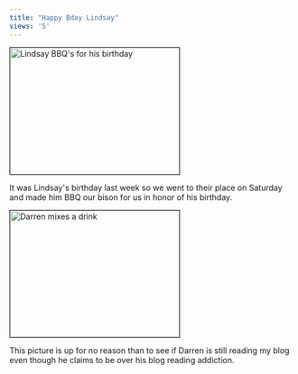```yaml
---
title: "Happy Bday Lindsay"
views: '5'
---
```

<p><img alt="Lindsay BBQ's for his birthday" src="https://www.mennoboy.com/chris/archives/images/friends/lindsbbq.jpg" width="300" height="225" border="1" /></p>
<p>It was Lindsay's birthday last week so we went to their place on Saturday and made him BBQ our bison for us in honor of his birthday.</p>
<p><img alt="Darren mixes a drink" src="https://www.mennoboy.com/chris/archives/images/friends/dyckdrink.jpg" width="300" height="225" border="1" /></p>
<p>This picture is up for no reason than to see if Darren is still reading my blog even though he claims to be over his blog reading addiction.</p>
